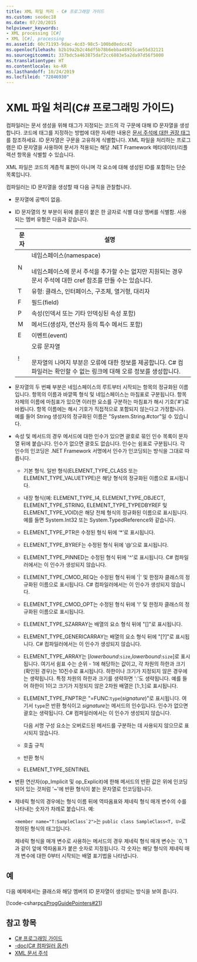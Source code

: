 ```yaml
---
title: XML 파일 처리 - C# 프로그래밍 가이드
ms.custom: seodec18
ms.date: 07/20/2015
helpviewer_keywords:
- XML processing [C#]
- XML [C#], processing
ms.assetid: 60c71193-9dac-4cd3-98c5-100bd0edcc42
ms.openlocfilehash: b2b19a2b2c46df5b78b6ebba48955cae55d32121
ms.sourcegitcommit: 337bdc5a463875daf2cc6883e5a2da97d56f5000
ms.translationtype: HT
ms.contentlocale: ko-KR
ms.lasthandoff: 10/24/2019
ms.locfileid: "72846930"
---
```

# <a name="processing-the-xml-file-c-programming-guide"></a>XML 파일 처리(C# 프로그래밍 가이드)

컴파일러는 문서 생성을 위해 태그가 지정되는 코드의 각 구문에 대해 ID 문자열을 생성합니다. 코드에 태그를 지정하는 방법에 대한 자세한 내용은 [문서 주석에 대한 권장 태그](./recommended-tags-for-documentation-comments.md)를 참조하세요. ID 문자열은 구문을 고유하게 식별합니다. XML 파일을 처리하는 프로그램은 ID 문자열을 사용하여 문서가 적용되는 해당 .NET Framework 메타데이터/리플렉션 항목을 식별할 수 있습니다.

XML 파일은 코드의 계층적 표현이 아니며 각 요소에 대해 생성된 ID를 포함하는 단순 목록입니다.

컴파일러는 ID 문자열을 생성할 때 다음 규칙을 관찰합니다.

- 문자열에 공백이 없음.

- ID 문자열의 첫 부분이 뒤에 콜론이 붙은 한 글자로 식별 대상 멤버를 식별함. 사용되는 멤버 유형은 다음과 같습니다.

    |문자|설명|
    |---------------|-----------------|
    |N|네임스페이스(namespace)<br /><br /> 네임스페이스에 문서 주석을 추가할 수는 없지만 지원되는 경우 문서 주석에 대한 cref 참조를 만들 수는 있습니다.|
    |T|유형: 클래스, 인터페이스, 구조체, 열거형, 대리자|
    |F|필드(field)|
    |P|속성(인덱서 또는 기타 인덱싱된 속성 포함)|
    |M|메서드(생성자, 연산자 등의 특수 메서드 포함)|
    |E|이벤트(event)|
    |!|오류 문자열<br /><br /> 문자열의 나머지 부분은 오류에 대한 정보를 제공합니다. C# 컴파일러는 확인할 수 없는 링크에 대해 오류 정보를 생성합니다.|

- 문자열의 두 번째 부분은 네임스페이스의 루트부터 시작되는 항목의 정규화된 이름입니다. 항목의 이름과 바깥쪽 형식 및 네임스페이스는 마침표로 구분됩니다. 항목 자체의 이름에 마침표가 있으면 이러한 요소를 구분하는 마침표가 해시 기호('#')로 바뀝니다. 항목 이름에는 해시 기호가 직접적으로 포함되지 않는다고 가정합니다. 예를 들어 String 생성자의 정규화된 이름은 "System.String.#ctor"일 수 있습니다.

- 속성 및 메서드의 경우 메서드에 대한 인수가 있으면 괄호로 묶인 인수 목록이 문자열 뒤에 붙습니다. 인수가 없으면 괄호도 없습니다. 인수는 쉼표로 구분됩니다. 각 인수의 인코딩은 .NET Framework 서명에서 인수가 인코딩되는 방식을 그대로 따릅니다.

  - 기본 형식. 일반 형식(ELEMENT_TYPE_CLASS 또는 ELEMENT_TYPE_VALUETYPE)은 해당 형식의 정규화된 이름으로 표시됩니다.

  - 내장 형식(예: ELEMENT_TYPE_I4, ELEMENT_TYPE_OBJECT, ELEMENT_TYPE_STRING, ELEMENT_TYPE_TYPEDBYREF 및 ELEMENT_TYPE_VOID)은 해당 전체 형식의 정규화된 이름으로 표시됩니다. 예를 들면 System.Int32 또는 System.TypedReference와 같습니다.

  - ELEMENT_TYPE_PTR은 수정된 형식 뒤에 ‘\*’로 표시됩니다.

  - ELEMENT_TYPE_BYREF는 수정된 형식 뒤에 ‘\@’으로 표시됩니다.

  - ELEMENT_TYPE_PINNED는 수정된 형식 뒤에 '^'로 표시됩니다. C# 컴파일러에서는 이 인수가 생성되지 않습니다.

  - ELEMENT_TYPE_CMOD_REQ는 수정된 형식 뒤에 '&#124;' 및 한정자 클래스의 정규화된 이름으로 표시됩니다. C# 컴파일러에서는 이 인수가 생성되지 않습니다.

  - ELEMENT_TYPE_CMOD_OPT는 수정된 형식 뒤에 '!' 및 한정자 클래스의 정규화된 이름으로 표시됩니다.

  - ELEMENT_TYPE_SZARRAY는 배열의 요소 형식 뒤에 "[]"로 표시됩니다.

  - ELEMENT_TYPE_GENERICARRAY는 배열의 요소 형식 뒤에 "[?]"로 표시됩니다. C# 컴파일러에서는 이 인수가 생성되지 않습니다.

  - ELEMENT_TYPE_ARRAY는 [*lowerbound*:`size`,*lowerbound*:`size`]로 표시됩니다. 여기서 쉼표 수는 순위 - 1에 해당하는 값이고, 각 차원의 하한과 크기(확인된 경우)는 10진수로 표시됩니다. 하한이나 크기가 지정되지 않은 경우에는 생략됩니다. 특정 차원의 하한과 크기를 생략하면 ':'도 생략됩니다. 예를 들어 하한이 1이고 크기가 지정되지 않은 2차원 배열은 [1:,1:]로 표시됩니다.

  - ELEMENT_TYPE_FNPTR은 "=FUNC:`type`(*signature*)"로 표시됩니다. 여기서 `type`은 반환 형식이고 *signature*는 메서드의 인수입니다. 인수가 없으면 괄호는 생략됩니다. C# 컴파일러에서는 이 인수가 생성되지 않습니다.

    다음 서명 구성 요소는 오버로드된 메서드를 구분하는 데 사용되지 않으므로 표시되지 않습니다.

  - 호출 규칙

  - 반환 형식

  - ELEMENT_TYPE_SENTINEL

- 변환 연산자(op_Implicit 및 op_Explicit)에 한해 메서드의 반환 값은 위에 인코딩되어 있는 것처럼 '~'에 반환 형식이 붙는 문자열로 인코딩됩니다.

- 제네릭 형식의 경우에는 형식 이름 뒤에 역따옴표와 제네릭 형식 매개 변수의 수를 나타내는 숫자가 차례로 붙습니다. 예:

     ``<member name="T:SampleClass`2">``는 `public class SampleClass<T, U>`로 정의된 형식의 태그입니다.

     제네릭 형식을 매개 변수로 사용하는 메서드의 경우 제네릭 형식 매개 변수는 \`0,\`1과 같이 앞에 역따옴표가 붙은 숫자로 지정됩니다. 각 숫자는 해당 형식의 제네릭 매개 변수에 대한 0부터 시작되는 배열 표기법을 나타냅니다.

## <a name="examples"></a>예

다음 예제에서는 클래스와 해당 멤버의 ID 문자열이 생성되는 방식을 보여 줍니다.

[!code-csharp[csProgGuidePointers#21](~/samples/snippets/csharp/VS_Snippets_VBCSharp/csProgGuidePointers/CS/Pointers.cs#21)]

## <a name="see-also"></a>참고 항목

- [C# 프로그래밍 가이드](../index.md)
- [-doc(C# 컴파일러 옵션)](../../language-reference/compiler-options/doc-compiler-option.md)
- [XML 문서 주석](./index.md)
